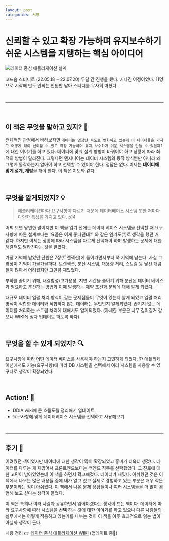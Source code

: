 ```yaml
---
layout: post
categories: 서평
---
```

# 신뢰할 수 있고 확장 가능하며 유지보수하기 쉬운 시스템을 지탱하는 핵심 아이디어 

![데이터 중심 애플리케이션 설계](http://image.yes24.com/goods/59566585/L)

코드숨 스터디로 (22.05.18 ~ 22.07.20) 두달 간 진행을 했다. 기나긴 여정이었다. 11명으로 시작해 반도 안되는 인원만 남아 스터디를 무사히 마쳤다.

<br>

***

<br>

## 이 책은 무엇을 말하고 있지? 🤔

전체적인 관점에서 바라보자면  `데이터는 엄청난 속도로 변화하고 있는데 이 데이터들을 가지고 어떻게 해야 신뢰할 수 있고 확장 가능하며 유지 보수하기 쉬운 시스템을 만들 수 있을까?` 에 대한 이야기를 하고 있다. 데이터에 맞춰 설계 방향이 바뀌어야 하고 상황에 따라 최적의 방법이 달라진다. 그렇다면 엔지니어는 데이터 시스템의 동작 방식뿐만 아니라 왜 그렇게 동작하는지 알아야 하고 선택할 수 있어야 한다. 정답은 없다. 이제는 **데이터에 맞게 설계, 개발**을 해야 한다. 이 책은 지도와 같다.

<br>

## 무엇을 알게되었지? 💡

> 애플리케이션마다 요구사항이 다르기 때문에 데이터베이스 시스템 또한 저마다 다양한 특성을 가지고 있다. p14

어찌 보면 당연한 말이지만 이 책을 읽기 전에는 데이터 베이스 시스템을 선택할 때 요구사항에 따른 설계보다는 '요즘은 이게 좋다던데?' 와 같은 인기도(?)로 생각을 했던 거 같다. 하지만 이제는 상황에 따라 시스템을 다르게 선택해야 하며 발생하는 문제에 대한 해결책도 달라진다는 것을 알았다. 

가장 기억에 남았던 단원은 7장(트랜잭션)에 들어가면서부터 쭉 기억에 남는다. 사실 그 앞장이 기억이 가물가물하다. 트랜잭션, 분산 시스템, 대용량 처리, 스트림 등 낯선 개념들이 많아서 어려웠지만 그만큼 재밌었다. 

부하를 줄이기 위해, 내결함성/고가용성, 지연 시간을 줄이기 위해 분산된 데이터 베이스가 필요하고 분산하는 방법과 이때 발생하는 제약 조건과 문제에 대해 알게 되었다. 

대규모 데이터 일괄 처리 방식이 갖는 문제점들이 무엇이 있는지 알게 되었고 일괄 처리 방식이 적합한 데이터와 적합하지 않는 데이터는 무엇인지 알게되었다. 끊기지 않는 데이터를 처리하는 스트림 처리에 대해서도 알게되었다. (자세한 부분은 너무 길어질거 같으니 WIKI에 점차 업데이트 하도록 하자)

<br>

## 무엇을 할 수 있게 되었지? 🔍

요구사항에 따라 어떤 데이터 베이스를 사용해야 하는지 고민하게 되었다. 
한 애플리케이션에서도 기능(요구사항)에 따라 DB 시스템을 선택해서 여러 시스템을 사용할 수 있구나로 생각이 확장되었다.

<br>

## Action! 🎈

* DDIA wiki에 큰 흐름도를 정리해서 업데이트
* 요구사항에 맞게 데이터베이스 시스템을 선택하고 사용해보기 

<br>

***

## 후기 📝

어려웠던 책이었지만 데이터에 대한 생각이 많이 확장되었고 흥미가 더욱더 생겼다. 데이터를 다루는 게 재밌어서 프론트엔드보다는 백엔드 직무를 선택했었다. 그 진로에 대한 고민이 남아있었는데 이 책을 하면서 확고해졌다. 데이터가 재밌다. 아쉬웠던 것은 이 책에서 나오는 많은 내용들 중에 내가 알고 있고 실제로 경험하고 있는 부분은 매우 작은 부분이라는 점이 아쉬웠다. 이 책에서 나온 문제 상황들이나 여러 시스템들을 더 많이 경험해 보고 싶다는 생각이 들었다. 

이 책은 특히나 여러 사람과 공유하면서 읽어야겠다는 생각이 드는 책이다. 데이터에 따라 요구사항에 따라 시스템을 **선택** 하는 것에 대한 이야기를 하고 있으니 다른 사람들의 실무에서는 어떻게 적용하고 있는가를 나누는 것이 이 책을 아주 효과적으로 읽는 법이 아닐까 생각이 든다. 

내용 정리 👉 [데이터 중심 애플리케이션 WIKI](https://www.notion.so/kyuwon-lee/f2e834292817487a8d9429520de81ef1) (업데이트 중📇)
